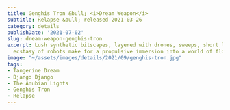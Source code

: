 ```yaml
---
title: Genghis Tron &bull; <i>Dream Weapon</i>
subtitle: Relapse &bull; released 2021-03-26
category: details
publishDate: '2021-07-02'
slug: dream-weapon-genghis-tron
excerpt: Lush synthetic bitscapes, layered with drones, sweeps, short loops, and the
  ecstasy of robots make for a propulsive immersion into a world of flow.
image: "~/assets/images/details/2021/09/genghis-tron.jpg"
tags:
- Tangerine Dream
- Django Django
- The Anubian Lights
- Genghis Tron
- Relapse
---
```


